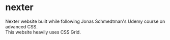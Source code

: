 # nexter
Nexter website built while following Jonas Schmedtman's Udemy course on advanced CSS. <br />
This website heavily uses CSS Grid.
